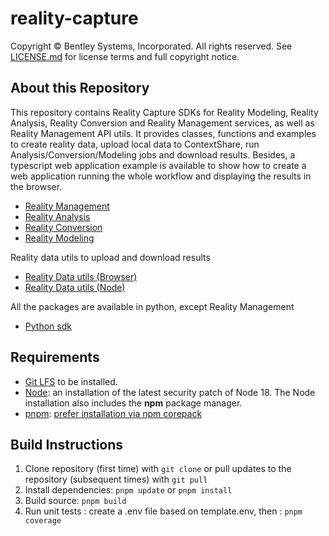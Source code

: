 # reality-capture

Copyright © Bentley Systems, Incorporated. All rights reserved. See 
[LICENSE.md](./LICENSE.md) for license terms and full copyright notice.

## About this Repository

This repository contains Reality Capture SDKs for Reality Modeling, Reality Analysis, Reality Conversion and Reality Management services, as well as Reality Management API utils. It provides classes, functions and examples to create reality data, upload local data to ContextShare, run Analysis/Conversion/Modeling jobs and download results.
Besides, a typescript web application example is available to show how to create a web application running the whole workflow and displaying the results in the browser.

- [Reality Management](./typescript/packages/reality-data-client/README.md)
- [Reality Analysis](./typescript/packages/reality-capture-analysis/README.md)
- [Reality Conversion](./typescript/packages/reality-capture-conversion/README.md)
- [Reality Modeling](./typescript/packages/reality-capture-modeling/README.md)

Reality data utils to upload and download results

- [Reality Data utils (Browser)](./typescript/packages/reality-data-transfer/README.md)
- [Reality Data utils (Node)](./typescript/packages/reality-data-transfer-node/README.md)

All the packages are available in python, except Reality Management

- [Python sdk](./python/README.md)

## Requirements

- [Git LFS](https://git-lfs.github.com/) to be installed.
- [Node](https://nodejs.org/en/): an installation of the latest security patch of Node 18. The Node installation also includes the **npm** package manager.
- [pnpm](https://pnpm.io/): [prefer installation via npm corepack](https://pnpm.io/installation#using-corepack)

## Build Instructions

1. Clone repository (first time) with `git clone` or pull updates to the repository (subsequent times) with `git pull`
2. Install dependencies: `pnpm update` or `pnpm install`
3. Build source: `pnpm build`
4. Run unit tests : create a .env file based on template.env, then : `pnpm coverage`